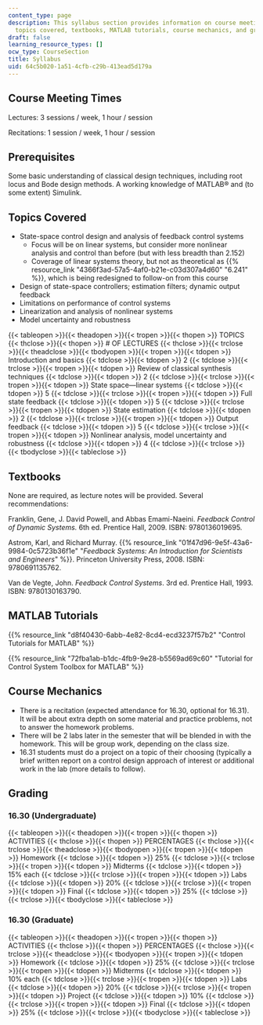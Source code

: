 ```yaml
---
content_type: page
description: This syllabus section provides information on course meeting times, prerequisites,
  topics covered, textbooks, MATLAB tutorials, course mechanics, and grading.
draft: false
learning_resource_types: []
ocw_type: CourseSection
title: Syllabus
uid: 64c5b020-1a51-4cfb-c29b-413ead5d179a
---
```

## Course Meeting Times

Lectures: 3 sessions / week, 1 hour / session

Recitations: 1 session / week, 1 hour / session

## Prerequisites

Some basic understanding of classical design techniques, including root locus and Bode design methods. A working knowledge of MATLAB® and (to some extent) Simulink.

## Topics Covered

- State-space control design and analysis of feedback control systems
    - Focus will be on linear systems, but consider more nonlinear analysis and control than before (but with less breadth than 2.152)
    - Coverage of linear systems theory, but not as theoretical as {{% resource_link "4366f3ad-57a5-4af0-b21e-c03d307a4d60" "6.241" %}}, which is being redesigned to follow-on from this course
- Design of state-space controllers; estimation filters; dynamic output feedback
- Limitations on performance of control systems
- Linearization and analysis of nonlinear systems
- Model uncertainty and robustness

{{< tableopen >}}{{< theadopen >}}{{< tropen >}}{{< thopen >}}
TOPICS
{{< thclose >}}{{< thopen >}}
# OF LECTURES
{{< thclose >}}{{< trclose >}}{{< theadclose >}}{{< tbodyopen >}}{{< tropen >}}{{< tdopen >}}
Introduction and basics
{{< tdclose >}}{{< tdopen >}}
2
{{< tdclose >}}{{< trclose >}}{{< tropen >}}{{< tdopen >}}
Review of classical synthesis techniques
{{< tdclose >}}{{< tdopen >}}
2
{{< tdclose >}}{{< trclose >}}{{< tropen >}}{{< tdopen >}}
State space—linear systems
{{< tdclose >}}{{< tdopen >}}
5
{{< tdclose >}}{{< trclose >}}{{< tropen >}}{{< tdopen >}}
Full state feedback
{{< tdclose >}}{{< tdopen >}}
5
{{< tdclose >}}{{< trclose >}}{{< tropen >}}{{< tdopen >}}
State estimation
{{< tdclose >}}{{< tdopen >}}
2
{{< tdclose >}}{{< trclose >}}{{< tropen >}}{{< tdopen >}}
Output feedback
{{< tdclose >}}{{< tdopen >}}
5
{{< tdclose >}}{{< trclose >}}{{< tropen >}}{{< tdopen >}}
Nonlinear analysis, model uncertainty and robustness
{{< tdclose >}}{{< tdopen >}}
4
{{< tdclose >}}{{< trclose >}}{{< tbodyclose >}}{{< tableclose >}}

## Textbooks

None are required, as lecture notes will be provided. Several recommendations:

Franklin, Gene, J. David Powell, and Abbas Emami-Naeini. *Feedback Control of Dynamic Systems.* 6th ed. Prentice Hall, 2009. ISBN: 9780136019695.

Astrom, Karl, and Richard Murray. {{% resource_link "01f47d96-9e5f-43a6-9984-0c5723b36f1e" "*Feedback Systems: An Introduction for Scientists and Engineers*" %}}. Princeton University Press, 2008. ISBN: 9780691135762.

Van de Vegte, John. *Feedback Control Systems*. 3rd ed. Prentice Hall, 1993. ISBN: 9780130163790.

## MATLAB Tutorials

{{% resource_link "d8f40430-6abb-4e82-8cd4-ecd3237f57b2" "Control Tutorials for MATLAB" %}}

{{% resource_link "72fba1ab-b1dc-4fb9-9e28-b5569ad69c60" "Tutorial for Control System Toolbox for MATLAB" %}}

## Course Mechanics

- There is a recitation (expected attendance for 16.30, optional for 16.31). It will be about extra depth on some material and practice problems, not to answer the homework problems.
- There will be 2 labs later in the semester that will be blended in with the homework. This will be group work, depending on the class size.
- 16.31 students must do a project on a topic of their choosing (typically a brief written report on a control design approach of interest or additional work in the lab (more details to follow).

## Grading

### 16.30 (Undergraduate)

{{< tableopen >}}{{< theadopen >}}{{< tropen >}}{{< thopen >}}
ACTIVITIES
{{< thclose >}}{{< thopen >}}
PERCENTAGES
{{< thclose >}}{{< trclose >}}{{< theadclose >}}{{< tbodyopen >}}{{< tropen >}}{{< tdopen >}}
Homework
{{< tdclose >}}{{< tdopen >}}
25%
{{< tdclose >}}{{< trclose >}}{{< tropen >}}{{< tdopen >}}
Midterms
{{< tdclose >}}{{< tdopen >}}
15% each
{{< tdclose >}}{{< trclose >}}{{< tropen >}}{{< tdopen >}}
Labs
{{< tdclose >}}{{< tdopen >}}
20%
{{< tdclose >}}{{< trclose >}}{{< tropen >}}{{< tdopen >}}
Final
{{< tdclose >}}{{< tdopen >}}
25%
{{< tdclose >}}{{< trclose >}}{{< tbodyclose >}}{{< tableclose >}}

### 16.30 (Graduate)

{{< tableopen >}}{{< theadopen >}}{{< tropen >}}{{< thopen >}}
ACTIVITIES
{{< thclose >}}{{< thopen >}}
PERCENTAGES
{{< thclose >}}{{< trclose >}}{{< theadclose >}}{{< tbodyopen >}}{{< tropen >}}{{< tdopen >}}
Homework
{{< tdclose >}}{{< tdopen >}}
25%
{{< tdclose >}}{{< trclose >}}{{< tropen >}}{{< tdopen >}}
Midterms
{{< tdclose >}}{{< tdopen >}}
10% each
{{< tdclose >}}{{< trclose >}}{{< tropen >}}{{< tdopen >}}
Labs
{{< tdclose >}}{{< tdopen >}}
20%
{{< tdclose >}}{{< trclose >}}{{< tropen >}}{{< tdopen >}}
Project
{{< tdclose >}}{{< tdopen >}}
10%
{{< tdclose >}}{{< trclose >}}{{< tropen >}}{{< tdopen >}}
Final
{{< tdclose >}}{{< tdopen >}}
25%
{{< tdclose >}}{{< trclose >}}{{< tbodyclose >}}{{< tableclose >}}